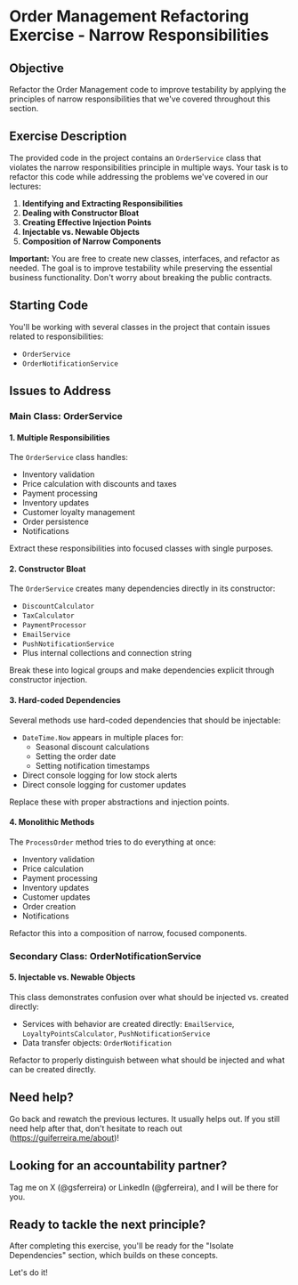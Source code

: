 # Order Management Refactoring Exercise - Narrow Responsibilities

## Objective
Refactor the Order Management code to improve testability by applying the principles of narrow responsibilities that we've covered throughout this section.

## Exercise Description
The provided code in the project contains an `OrderService` class that violates the narrow responsibilities principle in multiple ways. Your task is to refactor this code while addressing the problems we've covered in our lectures:

1. **Identifying and Extracting Responsibilities**
2. **Dealing with Constructor Bloat**
3. **Creating Effective Injection Points**
4. **Injectable vs. Newable Objects**
5. **Composition of Narrow Components**


**Important:** You are free to create new classes, interfaces, and refactor as needed. The goal is to improve testability while preserving the essential business functionality. Don't worry about breaking the public contracts.

## Starting Code
You'll be working with several classes in the project that contain issues related to responsibilities:
- `OrderService`
- `OrderNotificationService`

## Issues to Address

### Main Class: OrderService

#### 1. Multiple Responsibilities
The `OrderService` class handles:
- Inventory validation
- Price calculation with discounts and taxes
- Payment processing
- Inventory updates
- Customer loyalty management
- Order persistence
- Notifications

Extract these responsibilities into focused classes with single purposes.

#### 2. Constructor Bloat
The `OrderService` creates many dependencies directly in its constructor:
- `DiscountCalculator`
- `TaxCalculator`
- `PaymentProcessor`
- `EmailService`
- `PushNotificationService`
- Plus internal collections and connection string

Break these into logical groups and make dependencies explicit through constructor injection.

#### 3. Hard-coded Dependencies
Several methods use hard-coded dependencies that should be injectable:
- `DateTime.Now` appears in multiple places for:
  - Seasonal discount calculations
  - Setting the order date
  - Setting notification timestamps
- Direct console logging for low stock alerts
- Direct console logging for customer updates

Replace these with proper abstractions and injection points.

#### 4. Monolithic Methods
The `ProcessOrder` method tries to do everything at once:
- Inventory validation
- Price calculation
- Payment processing
- Inventory updates
- Customer updates
- Order creation
- Notifications

Refactor this into a composition of narrow, focused components.

### Secondary Class: OrderNotificationService

#### 5. Injectable vs. Newable Objects
This class demonstrates confusion over what should be injected vs. created directly:
- Services with behavior are created directly: `EmailService`, `LoyaltyPointsCalculator`, `PushNotificationService`
- Data transfer objects: `OrderNotification`

Refactor to properly distinguish between what should be injected and what can be created directly.

## Need help?
Go back and rewatch the previous lectures. It usually helps out.
If you still need help after that, don't hesitate to reach out (https://guiferreira.me/about)!

## Looking for an accountability partner?
Tag me on X (@gsferreira) or LinkedIn (@gferreira), and I will be there for you.

## Ready to tackle the next principle?
After completing this exercise, you'll be ready for the "Isolate Dependencies" section, which builds on these concepts.

Let's do it!
